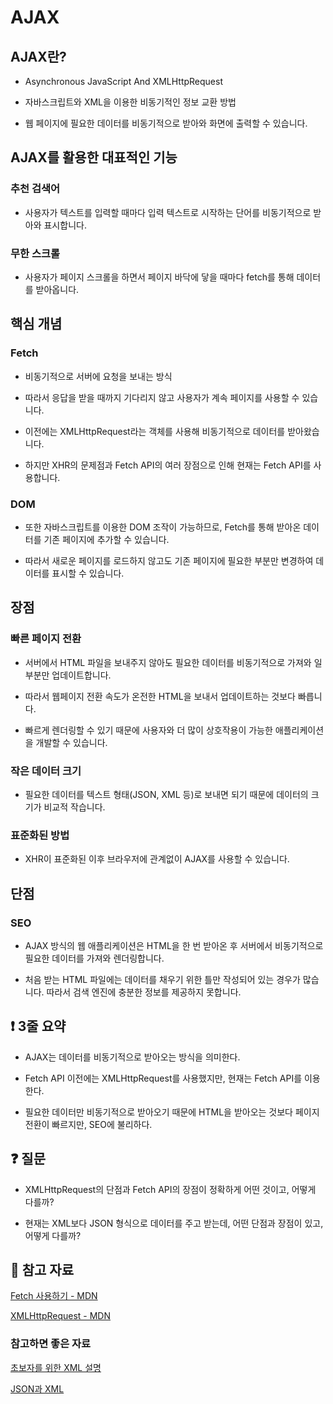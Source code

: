 # AJAX

## AJAX란?

- Asynchronous JavaScript And XMLHttpRequest

- 자바스크립트와 XML을 이용한 비동기적인 정보 교환 방법

- 웹 페이지에 필요한 데이터를 비동기적으로 받아와 화면에 출력할 수 있습니다.

## AJAX를 활용한 대표적인 기능

### 추천 검색어

- 사용자가 텍스트를 입력할 때마다 입력 텍스트로 시작하는 단어를 비동기적으로 받아와 표시합니다.

### 무한 스크롤

- 사용자가 페이지 스크롤을 하면서 페이지 바닥에 닿을 때마다 fetch를 통해 데이터를 받아옵니다.

## 핵심 개념

### Fetch

- 비동기적으로 서버에 요청을 보내는 방식

- 따라서 응답을 받을 때까지 기다리지 않고 사용자가 계속 페이지를 사용할 수 있습니다.

- 이전에는 XMLHttpRequest라는 객체를 사용해 비동기적으로 데이터를 받아왔습니다.

- 하지만 XHR의 문제점과 Fetch API의 여러 장점으로 인해 현재는 Fetch API를 사용합니다.

### DOM

- 또한 자바스크립트를 이용한 DOM 조작이 가능하므로, Fetch를 통해 받아온 데이터를 기존 페이지에 추가할 수 있습니다.

- 따라서 새로운 페이지를 로드하지 않고도 기존 페이지에 필요한 부분만 변경하여 데이터를 표시할 수 있습니다.

## 장점

### 빠른 페이지 전환

- 서버에서 HTML 파일을 보내주지 않아도 필요한 데이터를 비동기적으로 가져와 일부분만 업데이트합니다.

- 따라서 웹페이지 전환 속도가 온전한 HTML을 보내서 업데이트하는 것보다 빠릅니다.

- 빠르게 렌더링할 수 있기 때문에 사용자와 더 많이 상호작용이 가능한 애플리케이션을 개발할 수 있습니다.

### 작은 데이터 크기

- 필요한 데이터를 텍스트 형태(JSON, XML 등)로 보내면 되기 때문에 데이터의 크기가 비교적 작습니다.

### 표준화된 방법

- XHR이 표준화된 이후 브라우저에 관계없이 AJAX를 사용할 수 있습니다.

## 단점

### SEO

- AJAX 방식의 웹 애플리케이션은 HTML을 한 번 받아온 후 서버에서 비동기적으로 필요한 데이터를 가져와 렌더링합니다.

- 처음 받는 HTML 파일에는 데이터를 채우기 위한 틀만 작성되어 있는 경우가 많습니다. 따라서 검색 엔진에 충분한 정보를 제공하지 못합니다.

## ❗️ 3줄 요약

- AJAX는 데이터를 비동기적으로 받아오는 방식을 의미한다.

- Fetch API 이전에는 XMLHttpRequest를 사용했지만, 현재는 Fetch API를 이용한다.

- 필요한 데이터만 비동기적으로 받아오기 때문에 HTML을 받아오는 것보다 페이지 전환이 빠르지만, SEO에 불리하다.

## ❓ 질문

- XMLHttpRequest의 단점과 Fetch API의 장점이 정확하게 어떤 것이고, 어떻게 다를까?

- 현재는 XML보다 JSON 형식으로 데이터를 주고 받는데, 어떤 단점과 장점이 있고, 어떻게 다를까?

## 📕 참고 자료

[Fetch 사용하기 - MDN](https://developer.mozilla.org/ko/docs/Web/API/Fetch_API/Using_Fetch)

[XMLHttpRequest - MDN](https://developer.mozilla.org/ko/docs/Web/API/XMLHttpRequest)

### 참고하면 좋은 자료

[초보자를 위한 XML 설명](https://support.microsoft.com/ko-kr/office/%EC%B4%88%EB%B3%B4%EC%9E%90%EB%A5%BC-%EC%9C%84%ED%95%9C-xml-%EC%84%A4%EB%AA%85-a87d234d-4c2e-4409-9cbc-45e4eb857d44)

[JSON과 XML](http://www.tcpschool.com/json/json_intro_xml)
